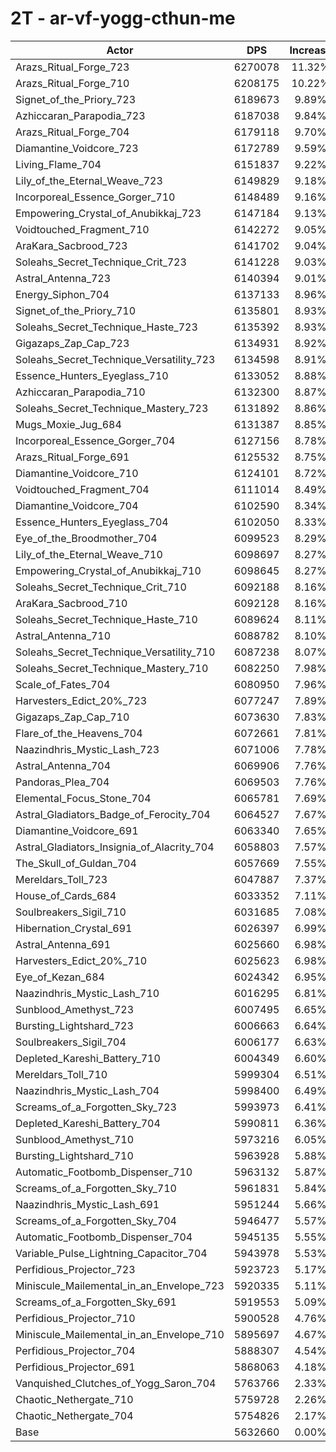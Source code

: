 # 2T - ar-vf-yogg-cthun-me
| Actor | DPS | Increase |
|---|:---:|:---:|
|Arazs_Ritual_Forge_723|6270078|11.32%|
|Arazs_Ritual_Forge_710|6208175|10.22%|
|Signet_of_the_Priory_723|6189673|9.89%|
|Azhiccaran_Parapodia_723|6187038|9.84%|
|Arazs_Ritual_Forge_704|6179118|9.70%|
|Diamantine_Voidcore_723|6172789|9.59%|
|Living_Flame_704|6151837|9.22%|
|Lily_of_the_Eternal_Weave_723|6149829|9.18%|
|Incorporeal_Essence_Gorger_710|6148489|9.16%|
|Empowering_Crystal_of_Anubikkaj_723|6147184|9.13%|
|Voidtouched_Fragment_710|6142272|9.05%|
|AraKara_Sacbrood_723|6141702|9.04%|
|Soleahs_Secret_Technique_Crit_723|6141228|9.03%|
|Astral_Antenna_723|6140394|9.01%|
|Energy_Siphon_704|6137133|8.96%|
|Signet_of_the_Priory_710|6135801|8.93%|
|Soleahs_Secret_Technique_Haste_723|6135392|8.93%|
|Gigazaps_Zap_Cap_723|6134931|8.92%|
|Soleahs_Secret_Technique_Versatility_723|6134598|8.91%|
|Essence_Hunters_Eyeglass_710|6133052|8.88%|
|Azhiccaran_Parapodia_710|6132300|8.87%|
|Soleahs_Secret_Technique_Mastery_723|6131892|8.86%|
|Mugs_Moxie_Jug_684|6131387|8.85%|
|Incorporeal_Essence_Gorger_704|6127156|8.78%|
|Arazs_Ritual_Forge_691|6125532|8.75%|
|Diamantine_Voidcore_710|6124101|8.72%|
|Voidtouched_Fragment_704|6111014|8.49%|
|Diamantine_Voidcore_704|6102590|8.34%|
|Essence_Hunters_Eyeglass_704|6102050|8.33%|
|Eye_of_the_Broodmother_704|6099523|8.29%|
|Lily_of_the_Eternal_Weave_710|6098697|8.27%|
|Empowering_Crystal_of_Anubikkaj_710|6098645|8.27%|
|Soleahs_Secret_Technique_Crit_710|6092188|8.16%|
|AraKara_Sacbrood_710|6092128|8.16%|
|Soleahs_Secret_Technique_Haste_710|6089624|8.11%|
|Astral_Antenna_710|6088782|8.10%|
|Soleahs_Secret_Technique_Versatility_710|6087238|8.07%|
|Soleahs_Secret_Technique_Mastery_710|6082250|7.98%|
|Scale_of_Fates_704|6080950|7.96%|
|Harvesters_Edict_20%_723|6077247|7.89%|
|Gigazaps_Zap_Cap_710|6073630|7.83%|
|Flare_of_the_Heavens_704|6072661|7.81%|
|Naazindhris_Mystic_Lash_723|6071006|7.78%|
|Astral_Antenna_704|6069906|7.76%|
|Pandoras_Plea_704|6069503|7.76%|
|Elemental_Focus_Stone_704|6065781|7.69%|
|Astral_Gladiators_Badge_of_Ferocity_704|6064527|7.67%|
|Diamantine_Voidcore_691|6063340|7.65%|
|Astral_Gladiators_Insignia_of_Alacrity_704|6058803|7.57%|
|The_Skull_of_Guldan_704|6057669|7.55%|
|Mereldars_Toll_723|6047887|7.37%|
|House_of_Cards_684|6033352|7.11%|
|Soulbreakers_Sigil_710|6031685|7.08%|
|Hibernation_Crystal_691|6026397|6.99%|
|Astral_Antenna_691|6025660|6.98%|
|Harvesters_Edict_20%_710|6025623|6.98%|
|Eye_of_Kezan_684|6024342|6.95%|
|Naazindhris_Mystic_Lash_710|6016295|6.81%|
|Sunblood_Amethyst_723|6007495|6.65%|
|Bursting_Lightshard_723|6006663|6.64%|
|Soulbreakers_Sigil_704|6006177|6.63%|
|Depleted_Kareshi_Battery_710|6004349|6.60%|
|Mereldars_Toll_710|5999304|6.51%|
|Naazindhris_Mystic_Lash_704|5998400|6.49%|
|Screams_of_a_Forgotten_Sky_723|5993973|6.41%|
|Depleted_Kareshi_Battery_704|5990811|6.36%|
|Sunblood_Amethyst_710|5973216|6.05%|
|Bursting_Lightshard_710|5963928|5.88%|
|Automatic_Footbomb_Dispenser_710|5963132|5.87%|
|Screams_of_a_Forgotten_Sky_710|5961831|5.84%|
|Naazindhris_Mystic_Lash_691|5951244|5.66%|
|Screams_of_a_Forgotten_Sky_704|5946477|5.57%|
|Automatic_Footbomb_Dispenser_704|5945135|5.55%|
|Variable_Pulse_Lightning_Capacitor_704|5943978|5.53%|
|Perfidious_Projector_723|5923723|5.17%|
|Miniscule_Mailemental_in_an_Envelope_723|5920335|5.11%|
|Screams_of_a_Forgotten_Sky_691|5919553|5.09%|
|Perfidious_Projector_710|5900528|4.76%|
|Miniscule_Mailemental_in_an_Envelope_710|5895697|4.67%|
|Perfidious_Projector_704|5888307|4.54%|
|Perfidious_Projector_691|5868063|4.18%|
|Vanquished_Clutches_of_Yogg_Saron_704|5763766|2.33%|
|Chaotic_Nethergate_710|5759728|2.26%|
|Chaotic_Nethergate_704|5754826|2.17%|
|Base|5632660|0.00%|

